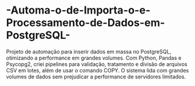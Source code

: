 # -Automa-o-de-Importa-o-e-Processamento-de-Dados-em-PostgreSQL-
Projeto de automação para inserir dados em massa no PostgreSQL, otimizando a performance em grandes volumes. Com Python, Pandas e Psycopg2, criei pipelines para validação, tratamento e divisão de arquivos CSV em lotes, além de usar o comando COPY. O sistema lida com grandes volumes de dados sem prejudicar a performance de servidores limitados.
